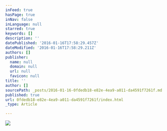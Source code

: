 ```yaml
---
inFeed: true
hasPage: true
inNav: false
inLanguage: null
starred: true
keywords: []
description: ''
datePublished: '2016-01-16T17:58:29.457Z'
dateModified: '2016-01-16T17:58:29.211Z'
authors: []
publisher:
  name: null
  domain: null
  url: null
  favicon: null
title: ''
author: []
sourcePath: _posts/2016-01-16-0fdedb18-e82e-4ea9-a011-da4591f7261f.md
published: true
url: 0fdedb18-e82e-4ea9-a011-da4591f7261f/index.html
_type: Article

---
```

![](https://the-grid-user-content.s3-us-west-2.amazonaws.com/39e008fc-00ce-47f2-8cfc-3e960e3c7a09.jpg)